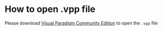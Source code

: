# How to open .vpp file

Please download [Visual Paradigm Community Edition](https://www.visual-paradigm.com/download/community.jsp) to open the `.vpp` file